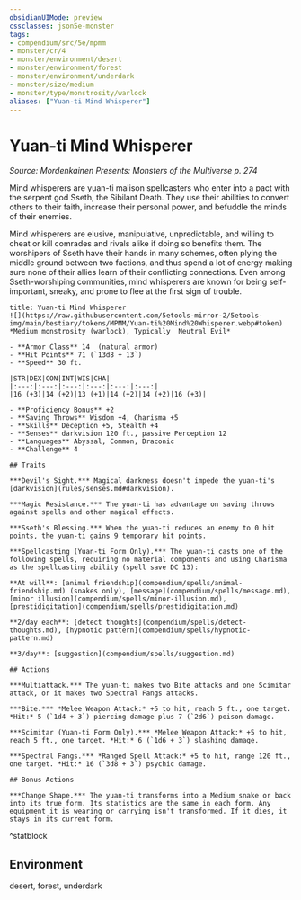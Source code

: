```yaml
---
obsidianUIMode: preview
cssclasses: json5e-monster
tags:
- compendium/src/5e/mpmm
- monster/cr/4
- monster/environment/desert
- monster/environment/forest
- monster/environment/underdark
- monster/size/medium
- monster/type/monstrosity/warlock
aliases: ["Yuan-ti Mind Whisperer"]
---
```

# Yuan-ti Mind Whisperer
*Source: Mordenkainen Presents: Monsters of the Multiverse p. 274*  

Mind whisperers are yuan-ti malison spellcasters who enter into a pact with the serpent god Sseth, the Sibilant Death. They use their abilities to convert others to their faith, increase their personal power, and befuddle the minds of their enemies.

Mind whisperers are elusive, manipulative, unpredictable, and willing to cheat or kill comrades and rivals alike if doing so benefits them. The worshipers of Sseth have their hands in many schemes, often plying the middle ground between two factions, and thus spend a lot of energy making sure none of their allies learn of their conflicting connections. Even among Sseth-worshiping communities, mind whisperers are known for being self-important, sneaky, and prone to flee at the first sign of trouble.

```ad-statblock
title: Yuan-ti Mind Whisperer
![](https://raw.githubusercontent.com/5etools-mirror-2/5etools-img/main/bestiary/tokens/MPMM/Yuan-ti%20Mind%20Whisperer.webp#token)
*Medium monstrosity (warlock), Typically  Neutral Evil*

- **Armor Class** 14  (natural armor)
- **Hit Points** 71 (`13d8 + 13`)
- **Speed** 30 ft.

|STR|DEX|CON|INT|WIS|CHA|
|:---:|:---:|:---:|:---:|:---:|:---:|
|16 (+3)|14 (+2)|13 (+1)|14 (+2)|14 (+2)|16 (+3)|

- **Proficiency Bonus** +2
- **Saving Throws** Wisdom +4, Charisma +5
- **Skills** Deception +5, Stealth +4
- **Senses** darkvision 120 ft., passive Perception 12
- **Languages** Abyssal, Common, Draconic
- **Challenge** 4

## Traits

***Devil's Sight.*** Magical darkness doesn't impede the yuan-ti's [darkvision](rules/senses.md#darkvision).

***Magic Resistance.*** The yuan-ti has advantage on saving throws against spells and other magical effects.

***Sseth's Blessing.*** When the yuan-ti reduces an enemy to 0 hit points, the yuan-ti gains 9 temporary hit points.

***Spellcasting (Yuan-ti Form Only).*** The yuan-ti casts one of the following spells, requiring no material components and using Charisma as the spellcasting ability (spell save DC 13):

**At will**: [animal friendship](compendium/spells/animal-friendship.md) (snakes only), [message](compendium/spells/message.md), [minor illusion](compendium/spells/minor-illusion.md), [prestidigitation](compendium/spells/prestidigitation.md)

**2/day each**: [detect thoughts](compendium/spells/detect-thoughts.md), [hypnotic pattern](compendium/spells/hypnotic-pattern.md)

**3/day**: [suggestion](compendium/spells/suggestion.md)

## Actions

***Multiattack.*** The yuan-ti makes two Bite attacks and one Scimitar attack, or it makes two Spectral Fangs attacks.

***Bite.*** *Melee Weapon Attack:* +5 to hit, reach 5 ft., one target. *Hit:* 5 (`1d4 + 3`) piercing damage plus 7 (`2d6`) poison damage.

***Scimitar (Yuan-ti Form Only).*** *Melee Weapon Attack:* +5 to hit, reach 5 ft., one target. *Hit:* 6 (`1d6 + 3`) slashing damage.

***Spectral Fangs.*** *Ranged Spell Attack:* +5 to hit, range 120 ft., one target. *Hit:* 16 (`3d8 + 3`) psychic damage.

## Bonus Actions

***Change Shape.*** The yuan-ti transforms into a Medium snake or back into its true form. Its statistics are the same in each form. Any equipment it is wearing or carrying isn't transformed. If it dies, it stays in its current form.
```
^statblock

## Environment

desert, forest, underdark